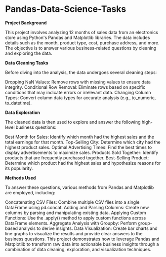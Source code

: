 # Pandas-Data-Science-Tasks

**Project Background**

This project involves analyzing 12 months of sales data from an electronics store using Python's Pandas and Matplotlib libraries. The data includes details such as the month, product type, cost, purchase address, and more. The objective is to answer various business-related questions by cleaning and exploring the data.

**Data Cleaning Tasks**

Before diving into the analysis, the data undergoes several cleaning steps:

Dropping NaN Values: Remove rows with missing values to ensure data integrity.
Conditional Row Removal: Eliminate rows based on specific conditions that may indicate errors or irrelevant data.
Changing Column Types: Convert column data types for accurate analysis (e.g., to_numeric, to_datetime).

**Data Exploration**

The cleaned data is then used to explore and answer the following high-level business questions:

Best Month for Sales: Identify which month had the highest sales and the total earnings for that month.
Top-Selling City: Determine which city had the highest product sales.
Optimal Advertising Times: Find the best times to display advertisements to maximize sales.
Products Sold Together: Identify products that are frequently purchased together.
Best-Selling Product: Determine which product had the highest sales and hypothesize reasons for its popularity.

**Methods Used**

To answer these questions, various methods from Pandas and Matplotlib are employed, including:

Concatenating CSV Files: Combine multiple CSV files into a single DataFrame using pd.concat.
Adding and Parsing Columns: Create new columns by parsing and manipulating existing data.
Applying Custom Functions: Use the .apply() method to apply custom functions across DataFrame elements.
Aggregate Analysis with Groupby: Perform group-based analysis to derive insights.
Data Visualization: Create bar charts and line graphs to visualize the results and provide clear answers to the business questions.
This project demonstrates how to leverage Pandas and Matplotlib to transform raw data into actionable business insights through a combination of data cleaning, exploration, and visualization techniques.

